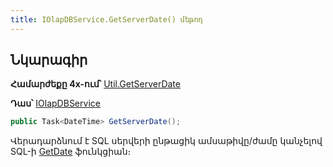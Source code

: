 ```yaml
---
title: IOlapDBService.GetServerDate() մեթոդ  
---
```


## Նկարագիր

**Համարժեքը 4x-ում՝** [Util.GetServerDate](https://armsoft.github.io/as4x-docs/HTM/ProgrGuide/Functions/Functions/GetServerDate.html)

**Դաս՝** [IOlapDBService](../IOlapDBService.md)

```c#
public Task<DateTime> GetServerDate();
```

Վերադարձնում է SQL սերվերի ընթացիկ ամսաթիվը/ժամը կանչելով SQL-ի [GetDate](https://learn.microsoft.com/en-us/sql/t-sql/functions/getdate-transact-sql) ֆունկցիան։
